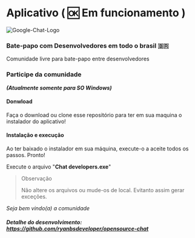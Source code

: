 # Aplicativo ( 🆗 Em funcionamento )
![Google-Chat-Logo](https://user-images.githubusercontent.com/94659270/180288387-a72b5b25-84b7-40f5-9194-6e94ce9ed769.png)


### Bate-papo com Desenvolvedores em todo o brasil 🇧🇷 

Comunidade livre para bate-papo entre desenvolvedores 

### Participe da comunidade

***(Atualmente somente para SO Windows)***

#### Donwload

Faça o download ou clone esse repositório para ter em sua maquina o instalador do aplicativo!

#### Instalação e execução

Ao ter baixado o instalador em sua máquina, execute-o a aceite todos os passos. Pronto!

Execute o arquivo "**Chat developers.exe**"

> Observação 
>
> Não altere os arquivos ou mude-os de local. Evitanto assim gerar exceções.

*Seja bem vindo(a) a comunidade*

##### Detalhe do desenvolvimento: https://github.com/ryanbsdeveloper/opensource-chat
